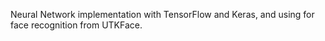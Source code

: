 Neural Network implementation with TensorFlow and Keras, and using for face recognition from UTKFace.
